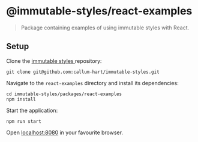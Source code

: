# @immutable-styles/react-examples
> Package containing examples of using immutable styles with React.

## Setup

Clone the [immutable styles ]() repository:

```
git clone git@github.com:callum-hart/immutable-styles.git
```

Navigate to the `react-examples` directory and install its dependencies:

```
cd immutable-styles/packages/react-examples
npm install
```

Start the application:

```
npm run start
```

Open [localhost:8080](http://localhost:8080) in your favourite browser.
